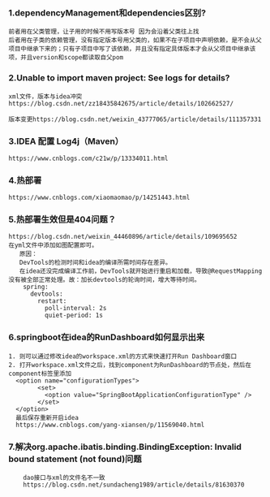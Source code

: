 
### 1.dependencyManagement和dependencies区别?
    前者用在父类管理，让子用的时候不用写版本号 因为会沿着父类往上找
    后者用在子类的依赖管理，没有指定版本号用父类的，如果不在子项目中声明依赖，是不会从父项目中继承下来的；只有子项目中写了该依赖，并且没有指定具体版本才会从父项目中继承该项，并且version和scope都读取自父pom

### 2.Unable to import maven project: See logs for details?
    xml文件，版本与idea冲突
    https://blog.csdn.net/zz18435842675/article/details/102662527/
    
    版本变更https://blog.csdn.net/weixin_43777065/article/details/111357331

   
### 3.IDEA 配置 Log4j（Maven）
    https://www.cnblogs.com/c21w/p/13334011.html
    
### 4.热部署
    https://www.cnblogs.com/xiaomaomao/p/14251443.html

### 5.热部署生效但是404问题？
    https://blog.csdn.net/weixin_44460896/article/details/109695652
    在yml文件中添加如图配置即可。
       原因：
       DevTools的检测时间和idea的编译所需时间存在差异。
       在idea还没完成编译工作前，DevTools就开始进行重启和加载，导致@RequestMapping没有被全部正常处理。故：加长devtools的轮询时间，增大等待时间。
        spring:
          devtools:
            restart:
              poll-interval: 2s
              quiet-period: 1s
   

### 6.springboot在idea的RunDashboard如何显示出来
    1. 则可以通过修改idea的workspace.xml的方式来快速打开Run Dashboard窗口
    2. 打开workspace.xml文件之后，找到component为RunDashboard的节点处，然后在component标签里添加
      <option name="configurationTypes">
            <set>
              <option value="SpringBootApplicationConfigurationType" />
            </set>
      </option>
      最后保存重新开启idea
      https://www.cnblogs.com/yang-xiansen/p/11569040.html 


### 7.解决org.apache.ibatis.binding.BindingException: Invalid bound statement (not found)问题
        dao接口与xml的文件名不一致
        https://blog.csdn.net/sundacheng1989/article/details/81630370
